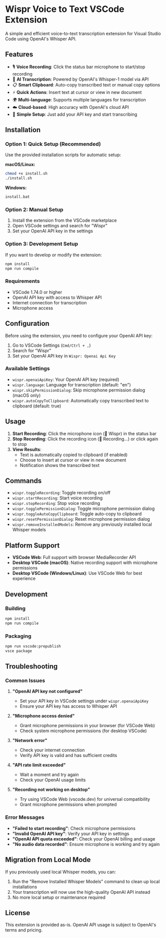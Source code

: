 # Wispr Voice to Text VSCode Extension

A simple and efficient voice-to-text transcription extension for Visual Studio Code using OpenAI's Whisper API.

## Features

- 🎙️ **Voice Recording**: Click the status bar microphone to start/stop recording
- 🧠 **AI Transcription**: Powered by OpenAI's Whisper-1 model via API
- 📋 **Smart Clipboard**: Auto-copy transcribed text or manual copy options
- ⚡ **Quick Actions**: Insert text at cursor or view in new document
- 🌍 **Multi-language**: Supports multiple languages for transcription
- ☁️ **Cloud-based**: High accuracy with OpenAI's cloud API
- 🔧 **Simple Setup**: Just add your API key and start transcribing

## Installation

### Option 1: Quick Setup (Recommended)

Use the provided installation scripts for automatic setup:

**macOS/Linux:**
```bash
chmod +x install.sh
./install.sh
```

**Windows:**
```cmd
install.bat
```

### Option 2: Manual Setup

1. Install the extension from the VSCode marketplace
2. Open VSCode settings and search for "Wispr"
3. Set your OpenAI API key in the settings

### Option 3: Development Setup

If you want to develop or modify the extension:

```bash
npm install
npm run compile
```

### Requirements

- VSCode 1.74.0 or higher
- OpenAI API key with access to Whisper API
- Internet connection for transcription
- Microphone access

## Configuration

Before using the extension, you need to configure your OpenAI API key:

1. Go to VSCode Settings (`Cmd/Ctrl + ,`)
2. Search for "Wispr"
3. Set your OpenAI API key in `Wispr: Openai Api Key`

### Available Settings

- `wispr.openaiApiKey`: Your OpenAI API key (required)
- `wispr.language`: Language for transcription (default: "en")
- `wispr.skipPermissionDialog`: Skip microphone permission dialog (macOS only)
- `wispr.autoCopyToClipboard`: Automatically copy transcribed text to clipboard (default: true)

## Usage

1. **Start Recording**: Click the microphone icon (🎤 Wispr) in the status bar
2. **Stop Recording**: Click the recording icon (🔴 Recording...) or click again to stop
3. **View Results**: 
   - Text is automatically copied to clipboard (if enabled)
   - Choose to insert at cursor or view in new document
   - Notification shows the transcribed text

## Commands

- `wispr.toggleRecording`: Toggle recording on/off
- `wispr.startRecording`: Start voice recording  
- `wispr.stopRecording`: Stop voice recording
- `wispr.togglePermissionDialog`: Toggle microphone permission dialog
- `wispr.toggleAutoCopyClipboard`: Toggle auto-copy to clipboard
- `wispr.resetPermissionDialog`: Reset microphone permission dialog
- `wispr.removeInstalledModels`: Remove any previously installed local Whisper models

## Platform Support

- **VSCode Web**: Full support with browser MediaRecorder API
- **Desktop VSCode (macOS)**: Native recording support with microphone permissions
- **Desktop VSCode (Windows/Linux)**: Use VSCode Web for best experience

## Development

### Building

```bash
npm install
npm run compile
```

### Packaging

```bash
npm run vscode:prepublish
vsce package
```

## Troubleshooting

### Common Issues

1. **"OpenAI API key not configured"**
   - Set your API key in VSCode settings under `wispr.openaiApiKey`
   - Ensure your API key has access to Whisper API

2. **"Microphone access denied"**
   - Grant microphone permissions in your browser (for VSCode Web)
   - Check system microphone permissions (for desktop VSCode)

3. **"Network error"**
   - Check your internet connection
   - Verify API key is valid and has sufficient credits

4. **"API rate limit exceeded"**
   - Wait a moment and try again
   - Check your OpenAI usage limits

5. **"Recording not working on desktop"**
   - Try using VSCode Web (vscode.dev) for universal compatibility
   - Grant microphone permissions when prompted

### Error Messages

- **"Failed to start recording"**: Check microphone permissions
- **"Invalid OpenAI API key"**: Verify your API key in settings
- **"OpenAI API quota exceeded"**: Check your OpenAI billing and usage
- **"No audio data recorded"**: Ensure microphone is working and try again

## Migration from Local Mode

If you previously used local Whisper models, you can:
1. Run the "Remove Installed Whisper Models" command to clean up local installations
2. Your transcription will now use the high-quality OpenAI API instead
3. No more local setup or maintenance required

## License

This extension is provided as-is. OpenAI API usage is subject to OpenAI's terms and pricing. 